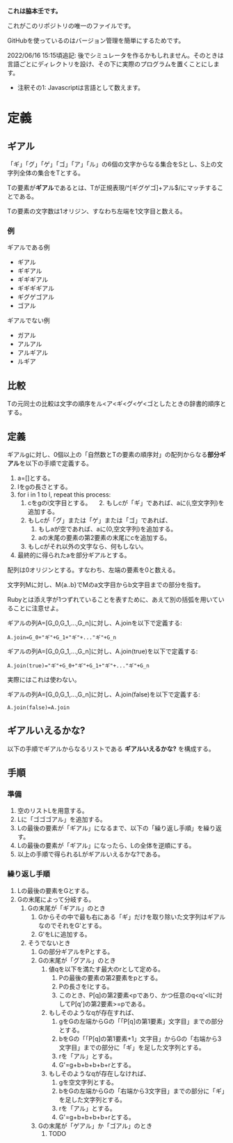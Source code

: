 **これは脇本壬です。**

これがこのリポジトリの唯一のファイルです。

GitHubを使っているのはバージョン管理を簡単にするためです。

2022/06/16 15:15頃追記: 後でシミュレータを作るかもしれません。そのときは言語ごとにディレクトリを設け、その下に実際のプログラムを置くことにします。

* 注釈その1: Javascriptは言語として数えます。

# 定義

## ギアル

「ギ」「グ」「ゲ」「ゴ」「ア」「ル」の6個の文字からなる集合をSとし、S上の文字列全体の集合をTとする。

Tの要素が**ギアル**であるとは、Tが正規表現/^[ギグゲゴ]+アル$/にマッチすることである。

Tの要素の文字数は1オリジン、すなわち左端を1文字目と数える。

### 例

ギアルである例
- ギアル
- ギギアル
- ギギギアル
- ギギギギアル
- ギグゲゴアル
- ゴアル

ギアルでない例
- ガアル
- アルアル
- アルギアル
- ルギア

## 比較

Tの元同士の比較は文字の順序をル<ア<ギ<グ<ゲ<ゴとしたときの辞書的順序とする。

## 定義

ギアルgに対し、0個以上の「自然数とTの要素の順序対」の配列からなる**部分ギアル**を以下の手順で定義する。

1. a=[]とする。
2. lをgの長さとする。
3. for i in 1 to l, repeat this process:
    1. cをgのi文字目とする。
   　2. もしcが「ギ」であれば、aに(i,空文字列)を追加する。
    3. もしcが「グ」または「ゲ」または「ゴ」であれば、
        1. もしaが空であれば、aに(0,空文字列)を追加する。
        2. aの末尾の要素の第2要素の末尾にcを追加する。
    4. もしcがそれ以外の文字なら、何もしない。
4. 最終的に得られたaを部分ギアルとする。

配列は0オリジンとする。すなわち、左端の要素を0と数える。

文字列Mに対し、M{a..b}でMのa文字目からb文字目までの部分を指す。

Rubyとは添え字が1つずれていることを表すために、あえて別の括弧を用いていることに注意せよ。

ギアルの列A=[G_0,G_1,...,G_n]に対し、A.joinを以下で定義する:
```
A.join=G_0+"ギ"+G_1+"ギ"+..."ギ"+G_n
```

ギアルの列A=[G_0,G_1,...,G_n]に対し、A.join(true)を以下で定義する:
```
A.join(true)="ギ"+G_0+"ギ"+G_1+"ギ"+..."ギ"+G_n
```
実際にはこれは使わない。

ギアルの列A=[G_0,G_1,...,G_n]に対し、A.join(false)を以下で定義する:
```
A.join(false)=A.join
```

## ギアルいえるかな?

以下の手順でギアルからなるリストである **ギアルいえるかな?** を構成する。

## 手順

### 準備

1. 空のリストLを用意する。
2. Lに「ゴゴゴアル」を追加する。
3. Lの最後の要素が「ギアル」になるまで、以下の「繰り返し手順」を繰り返す。
4. Lの最後の要素が「ギアル」になったら、Lの全体を逆順にする。
5. 以上の手順で得られるLがギアルいえるかな?である。

### 繰り返し手順

1. Lの最後の要素をGとする。
2. Gの末尾によって分岐する。
    1. Gの末尾が「ギアル」のとき
        1. Gからその中で最も右にある「ギ」だけを取り除いた文字列はギアルなのでそれをG'とする。
        2. G'をLに追加する。
    2. そうでないとき
        1. Gの部分ギアルをPとする。
        2. Gの末尾が「グアル」のとき
            1. 値qを以下を満たす最大のrとして定める。
                1. Pの最後の要素の第2要素をpとする。
                2. Pの長さをlとする。
                3. このとき、P[q]の第2要素<pであり、かつ任意のq<q'<lに対してP[q']の第2要素>=pである。
            2. もしそのようなqが存在すれば、
                1. gをGの左端からGの「「P[q]の第1要素」文字目」までの部分とする。
                2. bをGの「「P[q]の第1要素+1」文字目」からGの「右端から3文字目」までの部分に「ギ」を足した文字列とする。
                3. rを「アル」とする。
                4. G'=g+b+b+b+b+rとする。
            3. もしそのようなqが存在しなければ、
                1. gを空文字列とする。
                2. bをGの左端からGの「右端から3文字目」までの部分に「ギ」を足した文字列とする。
                3. rを「アル」とする。
                4. G'=g+b+b+b+b+rとする。
        3. Gの末尾が「ゲアル」か「ゴアル」のとき
            1. TODO
